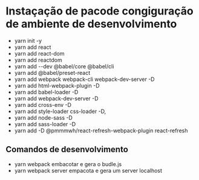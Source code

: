 # Instaçação de pacode congiguração de ambiente de desenvolvimento
* yarn init -y
* yarn add react
* yarn add react-dom
* yarn add reactdom
* yarn add --dev @babel/core @babel/cli
* yarn add @babel/preset-react
* yarn add webpack webpack-cli webpack-dev-server -D
* yarn add html-webpack-plugin -D
* yarn add babel-loader -D
* yarn add webpack-dev-server -D
* yarn add cross-env -D
* yarn add style-loader css-loader -D,
* yarn add node-sass -D
* yarn add sass-loader -D
* yarn add -D @pmmmwh/react-refresh-webpack-plugin react-refresh



## Comandos de desenvolvimento

* yarn webpack embacotar e gera o budle.js
* yarn webpack server empacota e gera um server localhost
